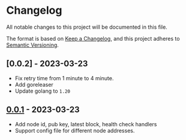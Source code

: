 # Changelog

All notable changes to this project will be documented in this file.

The format is based on [Keep a Changelog](https://keepachangelog.com/en/1.0.0/),
and this project adheres to [Semantic Versioning](https://semver.org/spec/v2.0.0.html).

## [0.0.2] - 2023-03-23

- Fix retry time from 1 minute to 4 minute.
- Add goreleaser
- Update golang to `1.20`

## [0.0.1] - 2023-03-23

- Add node id, pub key, latest block, health check handlers
- Support config file for different node addresses.

[unreleased]: https://github.com/osmosis-labs/droid/compare/v0.0.1...HEAD
[0.0.1]: https://github.com/osmosis-labs/droid/releases/tag/v0.0.1